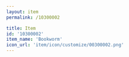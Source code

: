```yaml
---
layout: item
permalink: /10300002

title: Item
id: '10300002'
item_name: 'Bookworm'
icon_url: 'item/icon/customize/00300002.png'
---
```

